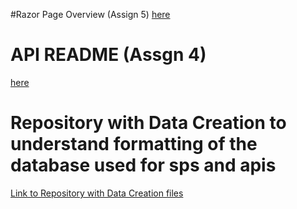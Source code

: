 #Razor Page Overview (Assign 5)
[here](AirportDelayFinder/README.md)

# API README (Assgn 4)
[here](DelayFinderAPI/README.md)

# Repository with Data Creation to understand formatting of the database used for sps and apis
[Link to Repository with Data Creation files](https://github.com/vps00003/assgn3/blob/main/DatabaseData.sql)
